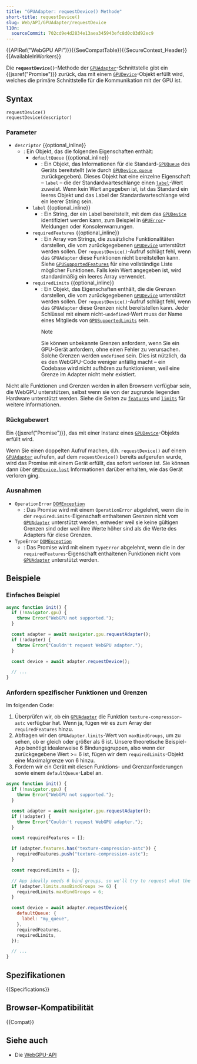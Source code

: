 ```yaml
---
title: "GPUAdapter: requestDevice() Methode"
short-title: requestDevice()
slug: Web/API/GPUAdapter/requestDevice
l10n:
  sourceCommit: 702cd9e4d2834e13aea345943efc8d0c03d92ec9
---
```


{{APIRef("WebGPU API")}}{{SeeCompatTable}}{{SecureContext_Header}}{{AvailableInWorkers}}

Die **`requestDevice()`**-Methode der [`GPUAdapter`](/de/docs/Web/API/GPUAdapter)-Schnittstelle gibt ein {{jsxref("Promise")}} zurück, das mit einem [`GPUDevice`](/de/docs/Web/API/GPUDevice)-Objekt erfüllt wird, welches die primäre Schnittstelle für die Kommunikation mit der GPU ist.

## Syntax

```js-nolint
requestDevice()
requestDevice(descriptor)
```

### Parameter

- `descriptor` {{optional_inline}}
  - : Ein Objekt, das die folgenden Eigenschaften enthält:
    - `defaultQueue` {{optional_inline}}
      - : Ein Objekt, das Informationen für die Standard-[`GPUQueue`](/de/docs/Web/API/GPUQueue) des Geräts bereitstellt (wie durch [`GPUDevice.queue`](/de/docs/Web/API/GPUDevice/queue) zurückgegeben). Dieses Objekt hat eine einzelne Eigenschaft – `label` – die der Standardwarteschlange einen [`label`](/de/docs/Web/API/GPUQueue/label)-Wert zuweist. Wenn kein Wert angegeben ist, ist das Standard ein leeres Objekt und das Label der Standardwarteschlange wird ein leerer String sein.
    - `label` {{optional_inline}}
      - : Ein String, der ein Label bereitstellt, mit dem das [`GPUDevice`](/de/docs/Web/API/GPUDevice) identifiziert werden kann, zum Beispiel in [`GPUError`](/de/docs/Web/API/GPUError)-Meldungen oder Konsolenwarnungen.
    - `requiredFeatures` {{optional_inline}}
      - : Ein Array von Strings, die zusätzliche Funktionalitäten darstellen, die vom zurückgegebenen [`GPUDevice`](/de/docs/Web/API/GPUDevice) unterstützt werden sollen. Der `requestDevice()`-Aufruf schlägt fehl, wenn das `GPUAdapter` diese Funktionen nicht bereitstellen kann. Siehe [`GPUSupportedFeatures`](/de/docs/Web/API/GPUSupportedFeatures) für eine vollständige Liste möglicher Funktionen. Falls kein Wert angegeben ist, wird standardmäßig ein leeres Array verwendet.
    - `requiredLimits` {{optional_inline}}
      - : Ein Objekt, das Eigenschaften enthält, die die Grenzen darstellen, die vom zurückgegebenen [`GPUDevice`](/de/docs/Web/API/GPUDevice) unterstützt werden sollen. Der `requestDevice()`-Aufruf schlägt fehl, wenn das `GPUAdapter` diese Grenzen nicht bereitstellen kann. Jeder Schlüssel mit einem nicht-`undefined`-Wert muss der Name eines Mitglieds von [`GPUSupportedLimits`](/de/docs/Web/API/GPUSupportedLimits) sein.
        > [!NOTE]
        > Sie können unbekannte Grenzen anfordern, wenn Sie ein GPU-Gerät anfordern, ohne einen Fehler zu verursachen. Solche Grenzen werden `undefined` sein. Dies ist nützlich, da es den WebGPU-Code weniger anfällig macht – ein Codebase wird nicht aufhören zu funktionieren, weil eine Grenze im Adapter nicht mehr existiert.

Nicht alle Funktionen und Grenzen werden in allen Browsern verfügbar sein, die WebGPU unterstützen, selbst wenn sie von der zugrunde liegenden Hardware unterstützt werden. Siehe die Seiten zu [`features`](/de/docs/Web/API/GPUAdapter/features) und [`limits`](/de/docs/Web/API/GPUAdapter/limits) für weitere Informationen.

### Rückgabewert

Ein {{jsxref("Promise")}}, das mit einer Instanz eines [`GPUDevice`](/de/docs/Web/API/GPUDevice)-Objekts erfüllt wird.

Wenn Sie einen doppelten Aufruf machen, d.h. `requestDevice()` auf einem [`GPUAdapter`](/de/docs/Web/API/GPUAdapter) aufrufen, auf dem `requestDevice()` bereits aufgerufen wurde, wird das Promise mit einem Gerät erfüllt, das sofort verloren ist. Sie können dann über [`GPUDevice.lost`](/de/docs/Web/API/GPUDevice/lost) Informationen darüber erhalten, wie das Gerät verloren ging.

### Ausnahmen

- `OperationError` [`DOMException`](/de/docs/Web/API/DOMException)
  - : Das Promise wird mit einem `OperationError` abgelehnt, wenn die in der `requiredLimits`-Eigenschaft enthaltenen Grenzen nicht vom [`GPUAdapter`](/de/docs/Web/API/GPUAdapter) unterstützt werden, entweder weil sie keine gültigen Grenzen sind oder weil ihre Werte höher sind als die Werte des Adapters für diese Grenzen.
- `TypeError` [`DOMException`](/de/docs/Web/API/DOMException)
  - : Das Promise wird mit einem `TypeError` abgelehnt, wenn die in der `requiredFeatures`-Eigenschaft enthaltenen Funktionen nicht vom [`GPUAdapter`](/de/docs/Web/API/GPUAdapter) unterstützt werden.

## Beispiele

### Einfaches Beispiel

```js
async function init() {
  if (!navigator.gpu) {
    throw Error("WebGPU not supported.");
  }

  const adapter = await navigator.gpu.requestAdapter();
  if (!adapter) {
    throw Error("Couldn't request WebGPU adapter.");
  }

  const device = await adapter.requestDevice();

  // ...
}
```

### Anfordern spezifischer Funktionen und Grenzen

Im folgenden Code:

1. Überprüfen wir, ob ein [`GPUAdapter`](/de/docs/Web/API/GPUAdapter) die Funktion `texture-compression-astc` verfügbar hat. Wenn ja, fügen wir es zum Array der `requiredFeatures` hinzu.
2. Abfragen wir den `GPUAdapter.limits`-Wert von `maxBindGroups`, um zu sehen, ob er gleich oder größer als 6 ist. Unsere theoretische Beispiel-App benötigt idealerweise 6 Bindungsgruppen, also wenn der zurückgegebene Wert >= 6 ist, fügen wir dem `requiredLimits`-Objekt eine Maximalgrenze von 6 hinzu.
3. Fordern wir ein Gerät mit diesen Funktions- und Grenzanforderungen sowie einem `defaultQueue`-Label an.

```js
async function init() {
  if (!navigator.gpu) {
    throw Error("WebGPU not supported.");
  }

  const adapter = await navigator.gpu.requestAdapter();
  if (!adapter) {
    throw Error("Couldn't request WebGPU adapter.");
  }

  const requiredFeatures = [];

  if (adapter.features.has("texture-compression-astc")) {
    requiredFeatures.push("texture-compression-astc");
  }

  const requiredLimits = {};

  // App ideally needs 6 bind groups, so we'll try to request what the app needs
  if (adapter.limits.maxBindGroups >= 6) {
    requiredLimits.maxBindGroups = 6;
  }

  const device = await adapter.requestDevice({
    defaultQueue: {
      label: "my_queue",
    },
    requiredFeatures,
    requiredLimits,
  });

  // ...
}
```

## Spezifikationen

{{Specifications}}

## Browser-Kompatibilität

{{Compat}}

## Siehe auch

- Die [WebGPU-API](/de/docs/Web/API/WebGPU_API)
